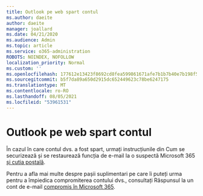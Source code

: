 ```yaml
---
title: Outlook pe web spart contul
ms.author: daeite
author: daeite
manager: joallard
ms.date: 04/21/2020
ms.audience: Admin
ms.topic: article
ms.service: o365-administration
ROBOTS: NOINDEX, NOFOLLOW
localization_priority: Normal
ms.custom: ''
ms.openlocfilehash: 177612e13423f8692cd8fea599861671afe7b1b7b40e7b198f5bef536d51c75c
ms.sourcegitcommit: b5f7da89a650d2915dc652449623c78be6247175
ms.translationtype: MT
ms.contentlocale: ro-RO
ms.lasthandoff: 08/05/2021
ms.locfileid: "53961531"
---
```

# <a name="outlook-on-the-web-account-hacked"></a>Outlook pe web spart contul

În cazul în care contul dvs. a fost spart, urmați instrucțiunile din Cum se securizează și se restaurează funcția de e-mail la o suspectă Microsoft 365 [și cutia poștală](https://docs.microsoft.com/microsoft-365/security/office-365-security/responding-to-a-compromised-email-account).

Pentru a afla mai multe despre pașii suplimentari pe care îi puteți urma pentru a împiedica compromiterea contului dvs., consultați Răspunsul la un cont de e-mail [compromis în Microsoft 365](https://docs.microsoft.com/microsoft-365/security/office-365-security/responding-to-a-compromised-email-account).
